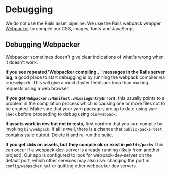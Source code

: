 # Debugging

We do not use the Rails asset pipeline. We use the Rails webpack wrapper
[Webpacker](https://github.com/rails/webpacker) to compile our CSS, images, fonts
and JavaScript.

## Debugging Webpacker

Webpacker sometimes doesn't give clear indications of what's wrong when it
doesn't work.

**If you see repeated 'Webpacker compiling...' messages in the Rails server
log**, a good place to start debugging is by running the webpack compiler via
`bin/webpack`. This will give a much faster feedback loop than making requests
using a web browser.

**If you get `Webpacker::Manifest::MissingEntryError`s**, this usually points
to a problem in the compilation process which is causing one or more files not
to be created. Make sure that your yarn packages are up to date using `yarn
check` before proceeding to debug using `bin/webpack`.

**If assets work in dev but not in tests**, first confirm that you can compile
by invoking `bin/webpack`. If all is well, there is a chance that
`public/packs-test` contains stale output. Delete it and re-run the suite.

**If you get `404`s on assets, but they compile ok or exist in `public/packs`**
This can occur if a webpack-dev-server is already running (likely from another project).
Our app is configured to look for webpack-dev-server on the default port, which other services may also use.
changing the port in `config/webpacker.yml` or quitting other webpacker dev
servers.
